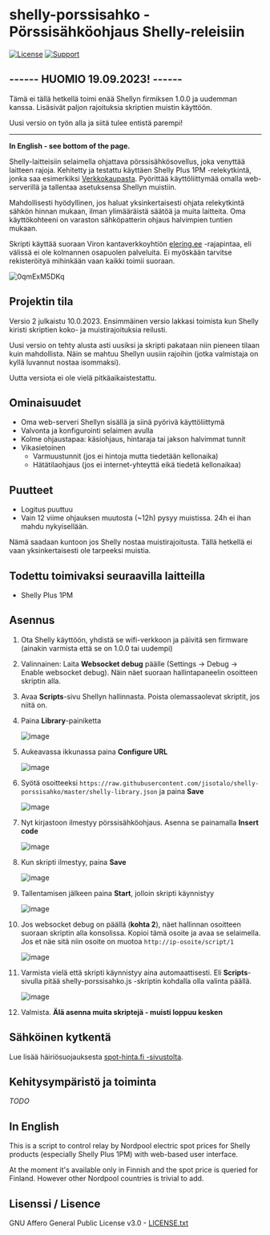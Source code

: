 # shelly-porssisahko - Pörssisähköohjaus Shelly-releisiin
[![License](https://img.shields.io/badge/License-AGPLv3-orange)](https://choosealicense.com/licenses/agpl-3.0/)
[![Support](https://img.shields.io/badge/Support_with-PayPal-yellow)](https://www.paypal.com/donate/?business=KUWBXXCVGZZME&no_recurring=0&currency_code=EUR)

## ------ HUOMIO 19.09.2023! ------
Tämä ei tällä hetkellä toimi enää Shellyn firmiksen 1.0.0 ja uudemman kanssa. Lisäsivät paljon rajoituksia skriptien muistin käyttöön.

Uusi versio on työn alla ja siitä tulee entistä parempi!

---

**In English - see bottom of the page.**

Shelly-laitteisiin selaimella ohjattava pörssisähkösovellus, joka venyttää laitteen rajoja. Kehitetty ja testattu käyttäen Shelly Plus 1PM -relekytkintä, jonka saa esimerkiksi [Verkkokaupasta](https://www.verkkokauppa.com/fi/product/835579/Shelly-Plus-1PM-relekytkin-Wi-Fi-verkkoon). Pyörittää käyttöliittymää omalla web-serverillä ja tallentaa asetuksensa Shellyn muistiin.

Mahdollisesti hyödyllinen, jos haluat yksinkertaisesti ohjata relekytkintä sähkön hinnan mukaan, ilman ylimääräistä säätöä ja muita laitteita. Oma käyttökohteeni on varaston sähköpatterin ohjaus halvimpien tuntien mukaan.

Skripti käyttää suoraan Viron kantaverkkoyhtiön [elering.ee](https://dashboard.elering.ee/api) -rajapintaa, eli välissä ei ole kolmannen osapuolen palveluita. Ei myöskään tarvitse rekisteröityä mihinkään vaan kaikki toimii suoraan.

![0qmExM5DKq](https://github.com/jisotalo/shelly-porssisahko/assets/13457157/adb41125-9be3-4bc4-9ba3-3eff180160bf)


## Projektin tila

Versio 2 julkaistu 10.0.2023. Ensimmäinen versio lakkasi toimista kun Shelly kiristi skriptien koko- ja muistirajoituksia reilusti.

Uusi versio on tehty alusta asti uusiksi ja skripti pakataan niin pieneen tilaan kuin mahdollista. Näin se mahtuu Shellyn uusiin rajoihin (jotka valmistaja on kyllä luvannut nostaa isommaksi).

Uutta versiota ei ole vielä pitkäaikaistestattu.

## Ominaisuudet
* Oma web-serveri Shellyn sisällä ja siinä pyörivä käyttöliittymä
* Valvonta ja konfigurointi selaimen avulla
* Kolme ohjaustapaa: käsiohjaus, hintaraja tai jakson halvimmat tunnit
* Vikasietoinen
  * Varmuustunnit (jos ei hintoja mutta tiedetään kellonaika)
  * Hätätilaohjaus (jos ei internet-yhteyttä eikä tiedetä kellonaikaa)

## Puutteet
- Logitus puuttuu
- Vain 12 viime ohjauksen muutosta (~12h) pysyy muistissa. 24h ei ihan mahdu nykyisellään.

Nämä saadaan kuntoon jos Shelly nostaa muistirajoitusta. Tällä hetkellä ei vaan yksinkertaisesti ole tarpeeksi muistia.

## Todettu toimivaksi seuraavilla laitteilla
* Shelly Plus 1PM


## Asennus
1. Ota Shelly käyttöön, yhdistä se wifi-verkkoon ja päivitä sen firmware (ainakin varmista että se on 1.0.0 tai uudempi)
2. Valinnainen: Laita **Websocket debug** päälle (Settings -> Debug -> Enable websocket debug). Näin näet suoraan hallintapaneelin osoitteen skriptin alla.
3. Avaa **Scripts**-sivu Shellyn hallinnasta. Poista olemassaolevat skriptit, jos niitä on.
4. Paina **Library**-painiketta

    ![image](https://github.com/jisotalo/shelly-porssisahko/assets/13457157/21abeef6-4191-433c-8134-f5f12a29b6af)

5. Aukeavassa ikkunassa paina **Configure URL**

    ![image](https://github.com/jisotalo/shelly-porssisahko/assets/13457157/ccd4b9fd-f9f2-4f42-8bc9-74c9486f6432)

6. Syötä osoitteeksi `https://raw.githubusercontent.com/jisotalo/shelly-porssisahko/master/shelly-library.json` ja paina **Save**

    ![image](https://github.com/jisotalo/shelly-porssisahko/assets/13457157/972fedb9-8503-4d90-a9b2-3af6f430ed7d)

7. Nyt kirjastoon ilmestyy pörssisähköohjaus. Asenna se painamalla **Insert code**

    ![image](https://github.com/jisotalo/shelly-porssisahko/assets/13457157/9139dad1-e3ec-4a09-9e39-d940af5ea9d7)

8. Kun skripti ilmestyy, paina **Save**

    ![image](https://github.com/jisotalo/shelly-porssisahko/assets/13457157/2a241033-4ccb-415e-b422-373ec7ce54ef)

9. Tallentamisen jälkeen paina **Start**, jolloin skripti käynnistyy

    ![image](https://github.com/jisotalo/shelly-porssisahko/assets/13457157/8b30aa9f-b9de-44a7-9677-6872404b022d)

10. Jos websocket debug on päällä (**kohta 2**), näet hallinnan osoitteen suoraan skriptin alla konsolissa. Kopioi tämä osoite ja avaa se selaimella. Jos et näe sitä niin osoite on muotoa `http://ip-osoite/script/1`


    ![image](https://github.com/jisotalo/shelly-porssisahko/assets/13457157/2b28b29e-3e7b-4ea9-8a11-4d612bbaf99b)

11. Varmista vielä että skripti käynnistyy aina automaattisesti. Eli **Scripts**-sivulla pitää shelly-porssisahko.js -skriptin kohdalla olla valinta päällä.

    ![image](https://github.com/jisotalo/shelly-porssisahko/assets/13457157/2d9fbb5f-e2c5-4f5c-a457-5606825184f3)

12. Valmista. **Älä asenna muita skriptejä - muisti loppuu kesken**

## Sähköinen kytkentä

Lue lisää häiriösuojauksesta [spot-hinta.fi -sivustolta](https://spot-hinta.fi/shelly/).

## Kehitysympäristö ja toiminta

*TODO* 

## In English

This is a script to control relay by Nordpool electric spot prices for Shelly products (especially Shelly Plus 1PM) with web-based user interface.

At the moment it's available only in Finnish and the spot price is queried for Finland. However other Nordpool countries is trivial to add.

## Lisenssi / Lisence

GNU Affero General Public License v3.0 - [LICENSE.txt](https://github.com/jisotalo/shelly-porssisahko/blob/master/LICENSE.txt)


